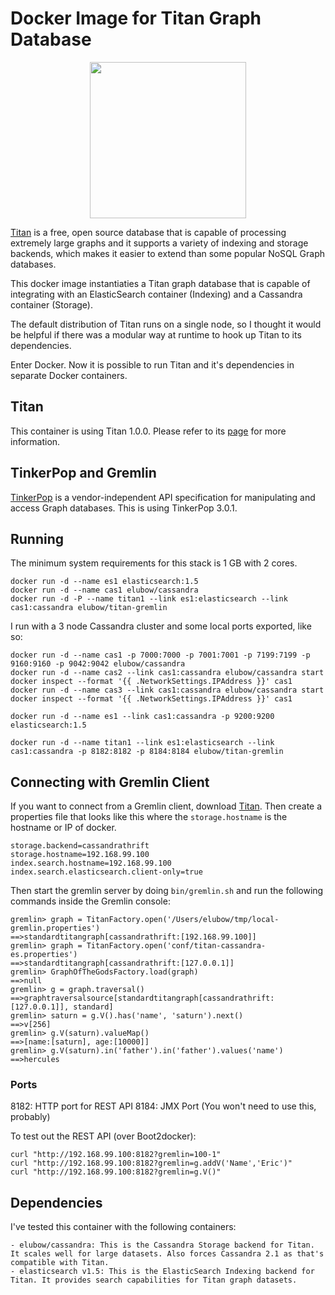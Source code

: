 # Docker Image for Titan Graph Database

<p align="center"><img src="https://raw.githubusercontent.com/elubow/titan-gremlin/master/titan-docker-logo.png" width="250"></p>

[Titan](http://titandb.io/) is a free, open source database that is capable of processing
extremely large graphs and it supports a variety of indexing and storage backends,
which makes it easier to extend than some popular NoSQL Graph databases.

This docker image instantiaties a Titan graph database that is capable of
integrating with an ElasticSearch container (Indexing) and a Cassandra container (Storage).

The default distribution of Titan runs on a single node, so I thought it would be helpful
if there was a modular way at runtime to hook up Titan to its dependencies.

Enter Docker. Now it is possible to run Titan and it's dependencies in separate Docker containers.

## Titan

This container is using Titan 1.0.0. Please refer to
its [page](https://github.com/thinkaurelius/titan/wiki/Downloads) for more information.

## TinkerPop and Gremlin

[TinkerPop](http://www.tinkerpop.com/) is a vendor-independent API specification for
manipulating and access Graph databases. This is using TinkerPop 3.0.1.

## Running

The minimum system requirements for this stack is 1 GB with 2 cores.

```
docker run -d --name es1 elasticsearch:1.5
docker run -d --name cas1 elubow/cassandra
docker run -d -P --name titan1 --link es1:elasticsearch --link cas1:cassandra elubow/titan-gremlin
```

I run with a 3 node Cassandra cluster and some local ports exported, like so:

```
docker run -d --name cas1 -p 7000:7000 -p 7001:7001 -p 7199:7199 -p 9160:9160 -p 9042:9042 elubow/cassandra
docker run -d --name cas2 --link cas1:cassandra elubow/cassandra start docker inspect --format '{{ .NetworkSettings.IPAddress }}' cas1
docker run -d --name cas3 --link cas1:cassandra elubow/cassandra start docker inspect --format '{{ .NetworkSettings.IPAddress }}' cas1

docker run -d --name es1 --link cas1:cassandra -p 9200:9200 elasticsearch:1.5

docker run -d --name titan1 --link es1:elasticsearch --link cas1:cassandra -p 8182:8182 -p 8184:8184 elubow/titan-gremlin
```

## Connecting with Gremlin Client

If you want to connect from a Gremlin client, download [Titan](http://s3.thinkaurelius.com/downloads/titan/titan-1.0.0-hadoop1.zip).
Then create a properties file that looks like this where the `storage.hostname` is the hostname or IP of docker.

```
storage.backend=cassandrathrift
storage.hostname=192.168.99.100
index.search.hostname=192.168.99.100
index.search.elasticsearch.client-only=true
```

Then start the gremlin server by doing `bin/gremlin.sh` and run the following commands inside the Gremlin console:

```
gremlin> graph = TitanFactory.open('/Users/elubow/tmp/local-gremlin.properties')
==>standardtitangraph[cassandrathrift:[192.168.99.100]]
gremlin> graph = TitanFactory.open('conf/titan-cassandra-es.properties')
==>standardtitangraph[cassandrathrift:[127.0.0.1]]
gremlin> GraphOfTheGodsFactory.load(graph)
==>null
gremlin> g = graph.traversal()
==>graphtraversalsource[standardtitangraph[cassandrathrift:[127.0.0.1]], standard]
gremlin> saturn = g.V().has('name', 'saturn').next()
==>v[256]
gremlin> g.V(saturn).valueMap()
==>[name:[saturn], age:[10000]]
gremlin> g.V(saturn).in('father').in('father').values('name')
==>hercules
```

### Ports

8182: HTTP port for REST API
8184: JMX Port (You won't need to use this, probably)

To test out the REST API (over Boot2docker):

```
curl "http://192.168.99.100:8182?gremlin=100-1"
curl "http://192.168.99.100:8182?gremlin=g.addV('Name','Eric')"
curl "http://192.168.99.100:8182?gremlin=g.V()"
```

## Dependencies

I've tested this container with the following containers:

	- elubow/cassandra: This is the Cassandra Storage backend for Titan. It scales well for large datasets. Also forces Cassandra 2.1 as that's compatible with Titan.
	- elasticsearch v1.5: This is the ElasticSearch Indexing backend for Titan. It provides search capabilities for Titan graph datasets.
